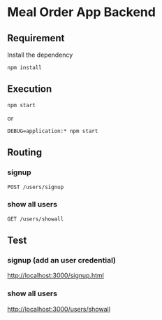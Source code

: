 # Meal Order App Backend
## Requirement
Install the dependency
```shell
npm install
```
## Execution
```shell
npm start
```
or
```shell
DEBUG=application:* npm start
```
## Routing
### signup
```POST /users/signup```
### show all users
```GET /users/showall```

## Test
### signup (add an user credential)
[http://localhost:3000/signup.html](http://localhost:3000/signup.html)
### show all users
[http://localhost:3000/users/showall](http://localhost:3000/users/showall)